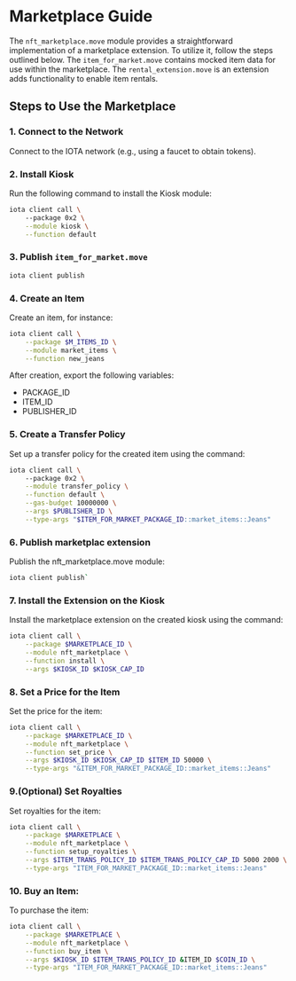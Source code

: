 # Marketplace Guide

The `nft_marketplace.move` module provides a straightforward implementation of a marketplace extension. To utilize it, follow the steps outlined below.
The `item_for_market.move` contains mocked item data for use within the marketplace.
The `rental_extension.move` is an extension adds functionality to enable item rentals.


## Steps to Use the Marketplace

### 1. Connect to the Network
Connect to the IOTA network (e.g., using a faucet to obtain tokens).

### 2. Install Kiosk
Run the following command to install the Kiosk module:

```bash
iota client call \                                   
    --package 0x2 \
    --module kiosk \
    --function default
```

### 3. Publish `item_for_market.move`

```bash
iota client publish
```

### 4. Create an Item

Create an item, for instance:

```bash
iota client call \
    --package $M_ITEMS_ID \
    --module market_items \
    --function new_jeans
```

After creation, export the following variables:

- PACKAGE_ID
- ITEM_ID
- PUBLISHER_ID

### 5. Create a Transfer Policy

Set up a transfer policy for the created item using the command:
```bash
iota client call \                                   
    --package 0x2 \
    --module transfer_policy \
    --function default \
    --gas-budget 10000000 \
    --args $PUBLISHER_ID \
    --type-args "$ITEM_FOR_MARKET_PACKAGE_ID::market_items::Jeans"
```

### 6. Publish marketplac extension
Publish the nft_marketplace.move module:
```bash
iota client publish`
```

### 7. Install the Extension on the Kiosk

Install the marketplace extension on the created kiosk using the command:
```bash
iota client call \
    --package $MARKETPLACE_ID \
    --module nft_marketplace \
    --function install \
    --args $KIOSK_ID $KIOSK_CAP_ID
```

### 8. Set a Price for the Item

Set the price for the item:
```bash
iota client call \
    --package $MARKETPLACE_ID \
    --module nft_marketplace \
    --function set_price \
    --args $KIOSK_ID $KIOSK_CAP_ID $ITEM_ID 50000 \
    --type-args "&ITEM_FOR_MARKET_PACKAGE_ID::market_items::Jeans"

```

### 9.(Optional) Set Royalties

Set royalties for the item:

```bash
iota client call \
    --package $MARKETPLACE \
    --module nft_marketplace \
    --function setup_royalties \
    --args $ITEM_TRANS_POLICY_ID $ITEM_TRANS_POLICY_CAP_ID 5000 2000 \
    --type-args "ITEM_FOR_MARKET_PACKAGE_ID::market_items::Jeans"
```

### 10. Buy an Item:

To purchase the item:
```bash
iota client call \
    --package $MARKETPLACE \
    --module nft_marketplace \
    --function buy_item \
    --args $KIOSK_ID $ITEM_TRANS_POLICY_ID &ITEM_ID $COIN_ID \
    --type-args "ITEM_FOR_MARKET_PACKAGE_ID::market_items::Jeans"

```